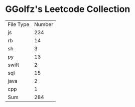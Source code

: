 # GGolfz's Leetcode Collection

<table><tr><td>File Type</td><td>Number</td></tr><tr><td>js</td><td>234</td></tr><tr><td>rb</td><td>14</td></tr><tr><td>sh</td><td>3</td></tr><tr><td>py</td><td>13</td></tr><tr><td>swift</td><td>2</td></tr><tr><td>sql</td><td>15</td></tr><tr><td>java</td><td>2</td></tr><tr><td>cpp</td><td>1</td></tr><tr><td>Sum</td><td>284</td></tr></table>